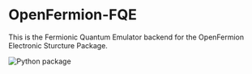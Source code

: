 # OpenFermion-FQE
This is the Fermionic Quantum Emulator backend for the OpenFermion Electronic Sturcture Package.  

![Python package](https://github.com/quantumlib/OpenFermion-FQE/workflows/Python%20package/badge.svg?branch=master)